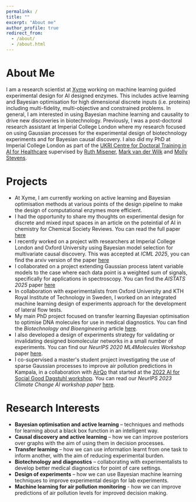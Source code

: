 ```yaml
---
permalink: /
title: ""
excerpt: "About me"
author_profile: true
redirect_from: 
  - /about/
  - /about.html
---
```


About Me
======
I am a research scientist at [Xyme](https://www.xyme.ai/) working on machine learning guided experimental design for AI designed enzymes. This includes active learning and Bayesian optimisation for high dimensional discrete inputs (i.e. proteins) including multi-fidelity, multi-objective and constrained problems. In general, I am interested in using Bayesian machine learning and causality to drive new discoveries in biotechnology. Previously, I was a post-doctoral research assistant at Imperial College London where my research focused on using Gaussian processes for the experimental design of biotechnology experiments and for Bayesian causal discovery. I also did my PhD at Imperial College London as part of the [UKRI Centre for Doctoral Training in AI for Healthcare](https://ai4health.io/) supervised by [Ruth Misener](https://www.imperial.ac.uk/people/r.misener), [Mark van der Wilk](https://mvdw.uk/) and [Molly Stevens](https://www.stevensgroup.org/).  

Projects
======
- At Xyme, I am currently working on active learning and Bayesian optimisation methods at various points of the design pipeline to make the design of computational enzymes more efficient.
- I had the opportunity to share my thoughts on experimental design for discrete and mixed input spaces in an article on the poteintial of AI in chemistry for Chemical Society Reviews. You can read the full paper [here](https://pubs.rsc.org/en/content/articlelanding/2025/cs/d5cs00146c)
- I recently worked on a project with researchers at Imperial College London and Oxford University using Bayesian model selection for multivariate causal discovery. This was accepted at _ICML 2025_, you can find the arxiv version of the paper [here](https://arxiv.org/abs/2411.10154)
- I collaborated on a project extending Gaussian process latent variable models to the case where each data point is a weighted sum of signals, specifically for applications in spectroscopy. You can find the _AISTATS 2025_ paper [here](https://arxiv.org/abs/2402.09122)
- In collaboration with experimentalists from Oxford University and KTH Royal Institute of Technology in Sweden, I worked on an integrated machine learning design of experiments approach for the development of lateral flow tests.
- My main PhD project focused on transfer learning Bayesian optimisation to optimise DNA molecules for use in medical diagnostics. You can find the _Biotechnology and Bioengineering_ article [here](http://doi.org/10.1002/bit.28854).
- I also developed a design of experiments strategy for validating or invalidating designed biomolecular networks in a small number of experiments. You can find our _NeurIPS 2020 ML4Molecules Workshop_ paper [here](https://arxiv.org/abs/2011.10575).  
- I co-supervised a master's student project investigating the use of sparse Gaussian processes to improve air pollution predictions in Kampala, in a collaboration with [AirQo](https://www.airqo.net/) that started at the [2022 AI for Social Good Dagstuhl workshop](https://ai4sg-dagstuhl.github.io/). You can read our _NeurIPS 2023 Climate Change AI workshop paper_ [here](https://arxiv.org/abs/2311.16625).  


Research Interests
======

- **Bayesian optimisation and active learning** – techniques and methods for learning about a black box function in an intelligent way.
- **Causal discovery and active learning** – how we can improve posteriors over graphs with the aim of using them in decision processes.
- **Transfer learning** – how we can use information learnt from one task to inform another, with the aim of reducing experimental burden.  
- **Biotechnology and diagnostics**  – collaborating with experimentalists to develop better medical diagnostics for point of care settings.
- **Design of experiments** – how we can use Bayesian machine learning techniques to improve experimental design for lab experiments.  
- **Machine learning for air pollution monitoring** - how we can improve predictions of air pollution levels for improved decision making.

